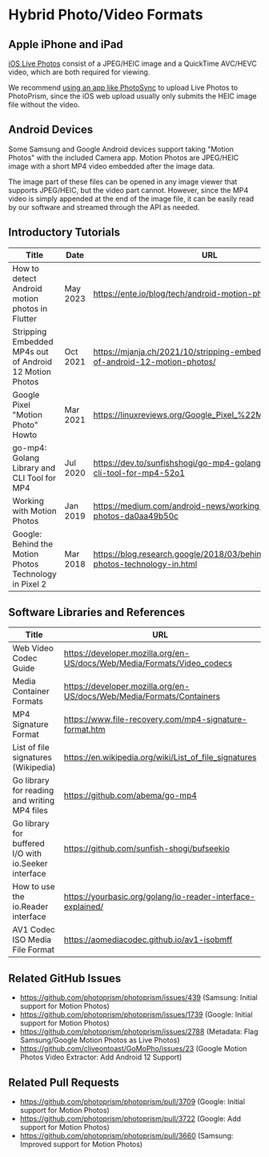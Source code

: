 # Hybrid Photo/Video Formats

## Apple iPhone and iPad

[iOS Live Photos](https://developer.apple.com/live-photos/) consist of a JPEG/HEIC image and a QuickTime AVC/HEVC video, which are both required for viewing.

We recommend [using an app like PhotoSync](../../user-guide/sync/mobile-devices.md#using-photosync) to upload Live Photos to PhotoPrism, since the iOS web upload usually only submits the HEIC image file without the video.

## Android Devices

Some Samsung and Google Android devices support taking "Motion Photos" with the included Camera app. Motion Photos are JPEG/HEIC image with a short MP4 video embedded after the image data.

The image part of these files can be opened in any image viewer that supports JPEG/HEIC, but the video part cannot. However, since the MP4 video is simply appended at the end of the image file, it can be easily read by our software and streamed through the API as needed.

## Introductory Tutorials

| Title                                                   | Date     | URL                                                                                |
|---------------------------------------------------------|----------|------------------------------------------------------------------------------------|
| How to detect Android motion photos in Flutter          | May 2023 | https://ente.io/blog/tech/android-motion-photos-flutter/                           |
| Stripping Embedded MP4s out of Android 12 Motion Photos | Oct 2021 | https://mjanja.ch/2021/10/stripping-embedded-mp4s-out-of-android-12-motion-photos/ |
| Google Pixel "Motion Photo" Howto                       | Mar 2021 | https://linuxreviews.org/Google_Pixel_%22Motion_Photo%22                           |
| go-mp4: Golang Library and CLI Tool for MP4             | Jul 2020 | https://dev.to/sunfishshogi/go-mp4-golang-library-and-cli-tool-for-mp4-52o1        |
| Working with Motion Photos                              | Jan 2019 | https://medium.com/android-news/working-with-motion-photos-da0aa49b50c             |
| Google: Behind the Motion Photos Technology in Pixel 2  | Mar 2018 | https://blog.research.google/2018/03/behind-motion-photos-technology-in.html       |

## Software Libraries and References

| Title                                                | URL                                                                     |
|------------------------------------------------------|-------------------------------------------------------------------------|
| Web Video Codec Guide                                | https://developer.mozilla.org/en-US/docs/Web/Media/Formats/Video_codecs |
| Media Container Formats                              | https://developer.mozilla.org/en-US/docs/Web/Media/Formats/Containers   |
| MP4 Signature Format                                 | https://www.file-recovery.com/mp4-signature-format.htm                  |
| List of file signatures (Wikipedia)                  | https://en.wikipedia.org/wiki/List_of_file_signatures                   |
| Go library for reading and writing MP4 files         | https://github.com/abema/go-mp4                                         |
| Go library for buffered I/O with io.Seeker interface | https://github.com/sunfish-shogi/bufseekio                              |
| How to use the io.Reader interface                   | https://yourbasic.org/golang/io-reader-interface-explained/             |
| AV1 Codec ISO Media File Format                      | https://aomediacodec.github.io/av1-isobmff                              |

## Related GitHub Issues

- https://github.com/photoprism/photoprism/issues/439 (Samsung: Initial support for Motion Photos)
- https://github.com/photoprism/photoprism/issues/1739 (Google: Initial support for Motion Photos)
- https://github.com/photoprism/photoprism/issues/2788 (Metadata: Flag Samsung/Google Motion Photos as Live Photos)
- https://github.com/cliveontoast/GoMoPho/issues/23 (Google Motion Photos Video Extractor: Add Android 12 Support)

## Related Pull Requests

- https://github.com/photoprism/photoprism/pull/3709 (Google: Initial support for Motion Photos)
- https://github.com/photoprism/photoprism/pull/3722 (Google: Add support for Motion Photos)
- https://github.com/photoprism/photoprism/pull/3660 (Samsung: Improved support for Motion Photos)